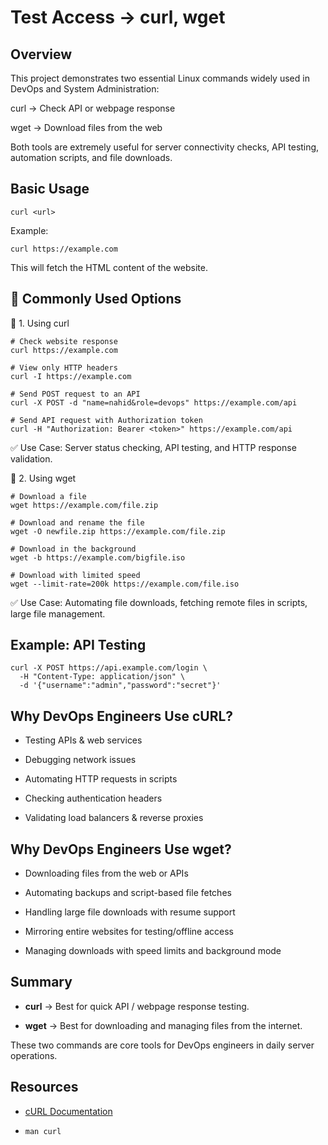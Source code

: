 # Test Access → curl, wget

## Overview

This project demonstrates two essential Linux commands widely used in DevOps and System Administration:

curl → Check API or webpage response

wget → Download files from the web

Both tools are extremely useful for server connectivity checks, API testing, automation scripts, and file downloads.


## Basic Usage

```
curl <url>
```
Example:
```
curl https://example.com
```

This will fetch the HTML content of the website.

## 🔹 Commonly Used Options
🔹 1. Using curl
```
# Check website response
curl https://example.com

# View only HTTP headers
curl -I https://example.com

# Send POST request to an API
curl -X POST -d "name=nahid&role=devops" https://example.com/api

# Send API request with Authorization token
curl -H "Authorization: Bearer <token>" https://example.com/api
```

✅ Use Case: Server status checking, API testing, and HTTP response validation.

🔹 2. Using wget
```
# Download a file
wget https://example.com/file.zip

# Download and rename the file
wget -O newfile.zip https://example.com/file.zip

# Download in the background
wget -b https://example.com/bigfile.iso

# Download with limited speed
wget --limit-rate=200k https://example.com/file.iso
```

✅ Use Case: Automating file downloads, fetching remote files in scripts, large file management.
##  Example: API Testing
```
curl -X POST https://api.example.com/login \
  -H "Content-Type: application/json" \
  -d '{"username":"admin","password":"secret"}'
```
## Why DevOps Engineers Use cURL?

- Testing APIs & web services

- Debugging network issues

- Automating HTTP requests in scripts

- Checking authentication headers

- Validating load balancers & reverse proxies

## Why DevOps Engineers Use wget?

- Downloading files from the web or APIs

- Automating backups and script-based file fetches

- Handling large file downloads with resume support

- Mirroring entire websites for testing/offline access

- Managing downloads with speed limits and background mode

## Summary

- **curl** → Best for quick API / webpage response testing.

- **wget** → Best for downloading and managing files from the internet.

These two commands are core tools for DevOps engineers in daily server operations.
## Resources

- [cURL Documentation](https://curl.se/docs/)

- `man curl`